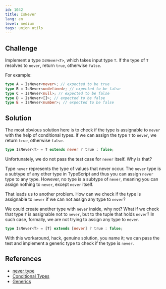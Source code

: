 ```yaml
---
id: 1042
title: IsNever
lang: en
level: medium
tags: union utils
---
```


## Challenge

Implement a type `IsNever<T>`, which takes input type `T`.
If the type of `T` resolves to `never`, return `true`, otherwise `false`.

For example:

```typescript
type A = IsNever<never>; // expected to be true
type B = IsNever<undefined>; // expected to be false
type C = IsNever<null>; // expected to be false
type D = IsNever<[]>; // expected to be false
type E = IsNever<number>; // expected to be false
```

## Solution

The most obvious solution here is to check if the type is assignable to `never` with the help of conditional types.
If we can assign the type `T` to `never`, we return `true`, otherwise `false`.

```typescript
type IsNever<T> = T extends never ? true : false;
```

Unfortunately, we do not pass the test case for `never` itself.
Why is that?

Type `never` represents the type of values that never occur.
The `never` type is a subtype of any other type in TypeScript and thus you can assign `never` type to any type.
However, no type is a subtype of `never`, meaning you can assign nothing to `never`, except `never` itself.

That leads us to another problem.
How can we check if the type is assignable to `never` if we can not assign any type to `never`?

We could create another type with `never` inside, why not?
What if we check that type `T` is assignable not to `never`, but to the tuple that holds `never`?
In such case, formally, we are not trying to assign any type to `never`.

```typescript
type IsNever<T> = [T] extends [never] ? true : false;
```

With this workaround, hack, genuine solution, you name it; we can pass the test and implement a generic type to check if the type is `never`.

## References

- [never type](https://www.typescriptlang.org/docs/handbook/2/narrowing.html#the-never-type)
- [Conditional Types](https://www.typescriptlang.org/docs/handbook/2/conditional-types.html)
- [Generics](https://www.typescriptlang.org/docs/handbook/2/generics.html)
